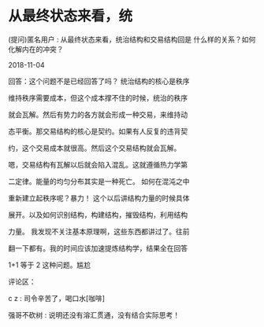 # 从最终状态来看，统

(提问)匿名用户 : 从最终状态来看，统治结构和交易结构回是 什么样的关系？如何化解内在的冲突？

2018-11-04

回答：这个问题不是已经回答了吗？ 统治结构的核心是秩序

维持秩序需要成本，但这个成本撑不住的时候，统治的秩序

就会瓦解。然后有势力的各方就会形成一种交易，来维持动

态平衡。那交易结构的核心是契约。如果有人反复的违背契

约，这个交易成本就很高。然后这个交易结构就会瓦解。

嗯，交易结构有瓦解以后就会陷入混乱。这就遵循热力学第

二定律。能量的均匀分布其实是一种死亡。 如何在混沌之中

重新建立起秩序呢？暴力！ 这个以后讲结构力量的时候具体

展开。以及如何识别结构，构建结构，摧毁结构，利用结构

力量。 我发现不关注基本原理啊，这些东西都讲过了。往前

翻一下都有。我的时间应该加速提炼结构学，结果全在回答

1+1 等于 2 这种问题。尴尬

评论区：

c z : 司令辛苦了，喝口水[咖啡]

强哥不砍树 : 说明还没有溶汇贯通，没有结合实际思考！